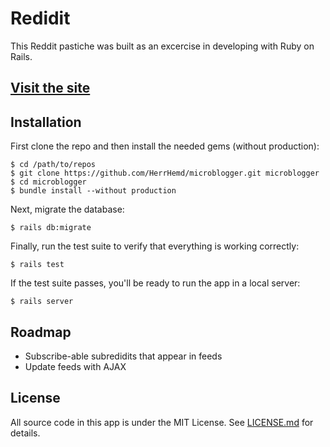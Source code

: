 # Redidit

This Reddit pastiche was built as an excercise in developing with Ruby on Rails.

## [Visit the site](https://redidit-zac-tredger.herokuapp.com/)

## Installation
First clone the repo and then install the needed gems (without production):
```
$ cd /path/to/repos
$ git clone https://github.com/HerrHemd/microblogger.git microblogger
$ cd microblogger
$ bundle install --without production
```

Next, migrate the database:
```
$ rails db:migrate
```

Finally, run the test suite to verify that everything is working correctly:
```
$ rails test
```

If the test suite passes, you'll be ready to run the app in a local server:
```
$ rails server
```

## Roadmap
- Subscribe-able subredidits that appear in feeds
- Update feeds with AJAX

## License

All source code in this app is under the MIT License. See [LICENSE.md](LICENSE.md) for details.
